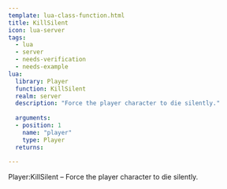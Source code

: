 ```yaml
---
template: lua-class-function.html
title: KillSilent
icon: lua-server
tags:
  - lua
  - server
  - needs-verification
  - needs-example
lua:
  library: Player
  function: KillSilent
  realm: server
  description: "Force the player character to die silently."
  
  arguments:
  - position: 1
    name: "player"
    type: Player
  returns:
    
---
```


<div class="lua__search__keywords">
Player:KillSilent &#x2013; Force the player character to die silently.
</div>
